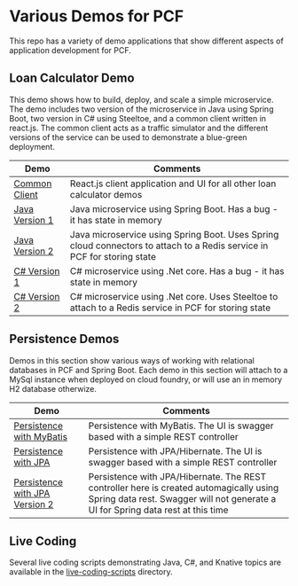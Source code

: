 # Various Demos for PCF

This repo has a variety of demo applications that show different aspects of application development for PCF.

## Loan Calculator Demo

This demo shows how to build, deploy, and scale a simple microservice. The demo includes two version of the microservice in Java using Spring Boot, two version in C# using Steeltoe, and a common client written in react.js. The common client acts as a traffic simulator and the different versions of the service can be used to demonstrate a blue-green deployment.

| Demo | Comments|
|------|---------|
|[Common Client](loan-calculator-client) | React.js client application and UI for all other loan calculator demos |
|[Java Version 1](loan-calculator) | Java microservice using Spring Boot. Has a bug - it has state in memory |
|[Java Version 2](loan-calculator-redis) | Java microservice using Spring Boot. Uses Spring cloud connectors to attach to a Redis service in PCF for storing state |
|[C# Version 1](NetLoanCalculator) | C# microservice using .Net core. Has a bug - it has state in memory |
|[C# Version 2](NetLoanCalculatorRedis) | C# microservice using .Net core. Uses Steeltoe to attach to a Redis service in PCF for storing state |

## Persistence Demos

Demos in this section show various ways of working with relational databases in PCF and Spring Boot. Each demo in this section will attach to a MySql instance when deployed on cloud foundry, or will use an in memory H2 database otherwize.

| Demo | Comments|
|------|---------|
|[Persistence with MyBatis](mybatis-mysql) | Persistence with MyBatis. The UI is swagger based with a simple REST controller |
|[Persistence with JPA](jpa-mysql) | Persistence with JPA/Hibernate. The UI is swagger based with a simple REST controller |
|[Persistence with JPA Version 2](jpa-autorest-mysql) | Persistence with JPA/Hibernate. The REST controller here is created automagically using Spring data rest. Swagger will not generate a UI for Spring data rest at this time |

## Live Coding

Several live coding scripts demonstrating Java, C#, and Knative topics are available in the [live-coding-scripts](live-coding-scripts) directory.
